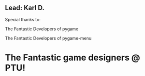 ## Lead: Karl D.

Special thanks to:

The Fantastic Developers of pygame

The Fantastic Developers of pygame-menu

# The Fantastic game designers @ PTU!
